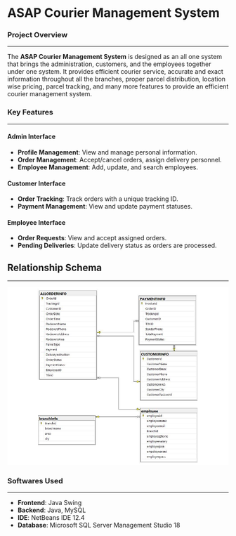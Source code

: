 # ASAP Courier Management System

### Project Overview
-------------------------
The **ASAP Courier Management System** is designed as an all one system that brings the administration, customers, and the employees together under one system. It provides efficient courier service, accurate and exact information throughout all the branches, proper parcel distribution, location wise pricing, parcel tracking, and many more features to provide an efficient courier management system.

### Key Features
--------

#### Admin Interface
- **Profile Management**: View and manage personal information.
- **Order Management**: Accept/cancel orders, assign delivery personnel.
- **Employee Management**: Add, update, and search employees.
  
#### Customer Interface
- **Order Tracking**: Track orders with a unique tracking ID.
- **Payment Management**: View and update payment statuses.

#### Employee Interface
- **Order Requests**: View and accept assigned orders.
- **Pending Deliveries**: Update delivery status as orders are processed.
## Relationship Schema
____________________
![Relationship Schema](https://github.com/ashfiqunmustari/ASAP-Courier-Database-Management-System/blob/main/RelationshipSchema.png?raw=true)
### Softwares Used
______________________
- **Frontend**: Java Swing
- **Backend**: Java, MySQL
- **IDE**: NetBeans IDE 12.4
- **Database**: Microsoft SQL Server Management Studio 18
